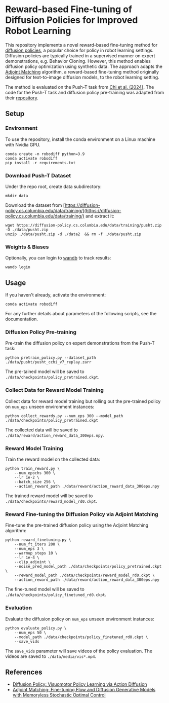 # Reward-based Fine-tuning of Diffusion Policies for Improved Robot Learning

This repository implements a novel reward-based fine-tuning method for [diffusion policies](https://arxiv.org/abs/2303.04137), a popular choice for policy in robot learning settings. Diffusion policies are typically trained in a supervised manner on expert demonstrations, e.g. Behavior Cloning. However, this method enables diffusion policy optimization using synthetic data. The approach adapts the [Adjoint Matching](https://arxiv.org/abs/2409.08861) algorithm, a reward-based fine-tuning method originally designed for text-to-image diffusion models, to the robot learning setting. 

The method is evaluated on the Push-T task from [Chi et al. (2024)](https://arxiv.org/abs/2303.04137). The code for the Push-T task and diffusion policy pre-training was adapted from their [repository](https://github.com/real-stanford/diffusion_policy).

## Setup

### Environment
To use the repository, install the conda environment on a Linux machine with Nvidia GPU. 

```console
conda create -n robodiff python=3.9
conda activate robodiff
pip install -r requirements.txt
```

### Download Push-T Dataset 
Under the repo root, create data subdirectory:
```console
mkdir data
```
Download the dataset from [https://diffusion-policy.cs.columbia.edu/data/training/](https://diffusion-policy.cs.columbia.edu/data/training/) and extract it:
```console
wget https://diffusion-policy.cs.columbia.edu/data/training/pusht.zip -O ./data/pusht.zip
unzip ./data/pusht.zip -d ./data2  && rm -f ./data/pusht.zip
```

### Weights & Biases
Optionally, you can login to [wandb](https://wandb.ai/home) to track results:
```console
wandb login
```

## Usage

If you haven't already, activate the environment:
```console
conda activate robodiff
```

For any further details about parameters of the following scripts, see the documentation.

### Diffusion Policy Pre-training
Pre-train the diffusion policy on expert demonstrations from the Push-T task:
```console
python pretrain_policy.py --dataset_path ./data/pusht/pusht_cchi_v7_replay.zarr
```
The pre-tained model will be saved to `./data/checkpoints/policy_pretrained.ckpt`.

### Collect Data for Reward Model Training

Collect data for reward model training but rolling out the pre-trained policy on `num_eps` unseen environment instances: 
```console
python collect_rewards.py --num_eps 300 --model_path ./data/checkpoints/policy_pretrained.ckpt
```
The collected data will be saved to `./data/reward/action_reward_data_300eps.npy`.

### Reward Model Training

Train the reward model on the collected data: 
```console
python train_reward.py \
    --num_epochs 300 \
    --lr 1e-2 \
    --batch_size 256 \
    --action_reward_path ./data/reward/action_reward_data_300eps.npy
```
The trained reward model will be saved to `./data/checkpoints/reward_model_rd0.ckpt`.

### Reward Fine-tuning the Diffusion Policy via Adjoint Matching
Fine-tune the pre-trained diffusion policy using the Adjoint Matching algorithm: 
```console
python reward_finetuning.py \
    --num_ft_iters 200 \
    --num_eps 3 \
    --warmup_steps 10 \
    --lr 1e-4 \
    --clip_adjoint \
    --noise_pred_model_path ./data/checkpoints/policy_pretrained.ckpt \
    --reward_model_path ./data/checkpoints/reward_model_rd0.ckpt \
    --action_reward_path ./data/reward/action_reward_data_300eps.npy
```
The fine-tuned model will be saved to `./data/checkpoints/policy_finetuned_rd0.ckpt`.

### Evaluation
Evaluate the diffusion policy on `num_eps` unseen environment instances:
```console
python evaluate_policy.py \
    --num_eps 50 \
    --model_path ./data/checkpoints/policy_finetuned_rd0.ckpt \
    --save_vids
```
The `save_vids` parameter will save videos of the policy evaluation. The videos are saved to `./data/media/vis*.mp4`.

## References
* [Diffusion Policy: Visuomotor Policy Learning via Action Diffusion](https://arxiv.org/abs/2303.04137)
* [Adjoint Matching: Fine-tuning Flow and Diffusion Generative Models with Memoryless Stochastic Optimal Control](https://arxiv.org/abs/2409.08861)